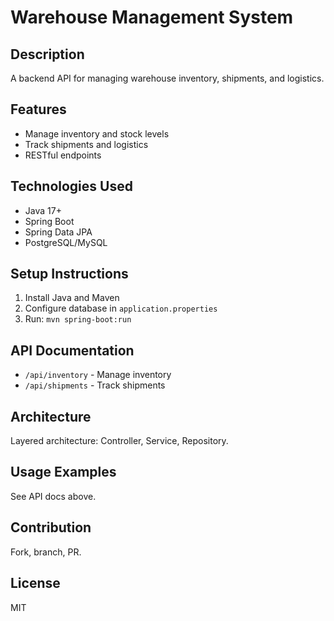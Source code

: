 # Warehouse Management System

## Description
A backend API for managing warehouse inventory, shipments, and logistics.

## Features
- Manage inventory and stock levels
- Track shipments and logistics
- RESTful endpoints

## Technologies Used
- Java 17+
- Spring Boot
- Spring Data JPA
- PostgreSQL/MySQL

## Setup Instructions
1. Install Java and Maven
2. Configure database in `application.properties`
3. Run: `mvn spring-boot:run`

## API Documentation
- `/api/inventory` - Manage inventory
- `/api/shipments` - Track shipments

## Architecture
Layered architecture: Controller, Service, Repository.

## Usage Examples
See API docs above.

## Contribution
Fork, branch, PR.

## License
MIT
